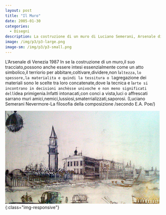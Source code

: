 ```yaml
---
layout: post
title: "Il Muro"
date: 2005-01-30
categories:
  - Disegni
description: La costruzione di un muro di Luciano Semerani, Arsenale di Venezia 1987.
image: /img/p3/p3-large.png
image-sm: /img/p3/p3-small.png
---
```

L’Arsenale di Venezia 1987 In se la costruzione di un muro,il suo tracciato,possono anche essere intesi essenzialmente come un atto simbolico,il terriorio per abbitare,coltivare,dividere,non l`altezza,lo spessore,la materialita e quindi la tessitura o l`agregazione dei materiali sono le scelte tra loro concatenate,dove la tecnica e l`arte si incontrano in decisioni anchèsse univoche e non meno significati dell`ìdea primigenia.Infatti intonacati,con conci a vista,luci o affrescati sarrano muri amici,nemici,lussiosi,smaterrializzati,saporosi. (Luciano Semerani Nevermore-La filosofia della composizione /secondo E.A. Poe/)

![il-muro-small](/img/p3/p3-small.png){:class="img-responsive"}
